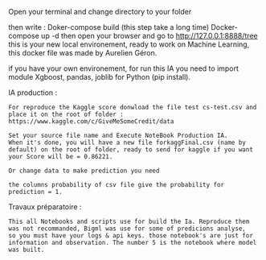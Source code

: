 
Open your terminal and change directory to your folder

then write :
    Doker-compose build 
    (this step take a long time)
    Docker-compose up -d
then open your browser and go to http://127.0.0.1:8888/tree this is your new local environement, ready to work on Machine Learning, this docker file was made by Aurelien Géron.

if you have your own environement, for run this IA you need to import module Xgboost, pandas, joblib for Python (pip install). 

IA production : 

    For reproduce the Kaggle score donwload the file test cs-test.csv and place it on the root of folder :
    https://www.kaggle.com/c/GiveMeSomeCredit/data
   
    Set your source file name and Execute NoteBook Production IA.
    When it's done, you will have a new file forkaggFinal.csv (name by default) on the root of folder, ready to send for kaggle if you want your Score will be = 0.86221.

    Or change data to make prediction you need

    the columns probability of csv file give the probability for prediction = 1.
    
Travaux préparatoire : 

    This all Notebooks and scripts use for build the Ia. Reproduce them was not recommanded, Bigml was use for some of predicions analyse,
    so you must have your logs & api keys. those notebook's are just for information and observation. The number 5 is the notebook where model was built.

 